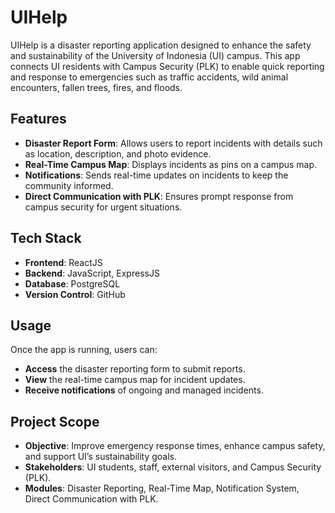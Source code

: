 # UIHelp

UIHelp is a disaster reporting application designed to enhance the safety and sustainability of the University of Indonesia (UI) campus. This app connects UI residents with Campus Security (PLK) to enable quick reporting and response to emergencies such as traffic accidents, wild animal encounters, fallen trees, fires, and floods.


## Features
- **Disaster Report Form**: Allows users to report incidents with details such as location, description, and photo evidence.
- **Real-Time Campus Map**: Displays incidents as pins on a campus map.
- **Notifications**: Sends real-time updates on incidents to keep the community informed.
- **Direct Communication with PLK**: Ensures prompt response from campus security for urgent situations.

## Tech Stack
- **Frontend**: ReactJS
- **Backend**: JavaScript, ExpressJS
- **Database**: PostgreSQL
- **Version Control**: GitHub

## Usage
Once the app is running, users can:
- **Access** the disaster reporting form to submit reports.
- **View** the real-time campus map for incident updates.
- **Receive notifications** of ongoing and managed incidents.

## Project Scope
- **Objective**: Improve emergency response times, enhance campus safety, and support UI’s sustainability goals.
- **Stakeholders**: UI students, staff, external visitors, and Campus Security (PLK).
- **Modules**: Disaster Reporting, Real-Time Map, Notification System, Direct Communication with PLK.
